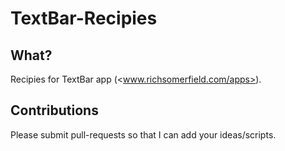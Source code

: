 # TextBar-Recipies

## What?
Recipies for TextBar app (<www.richsomerfield.com/apps>).

## Contributions
Please submit pull-requests so that I can add your ideas/scripts.
